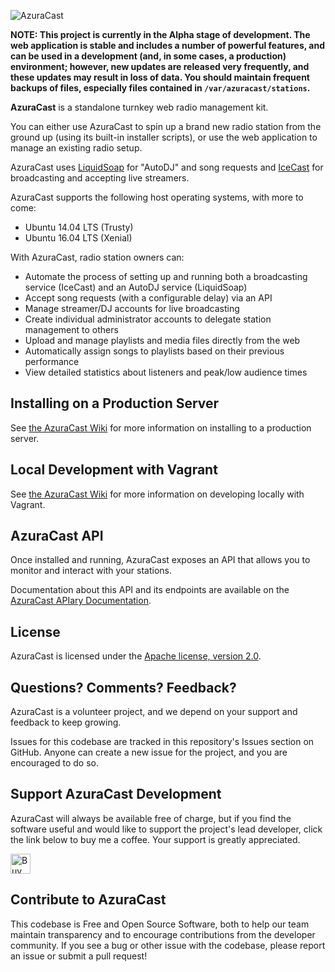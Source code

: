 ![AzuraCast](https://raw.githubusercontent.com/SlvrEagle23/AzuraCast/master/resources/azuracast.png)

**NOTE: This project is currently in the Alpha stage of development. The web application is stable and includes a number of powerful features, and can be used in a development (and, in some cases, a production) environment; however, new updates are released very frequently, and these updates may result in loss of data. You should maintain frequent backups of files, especially files contained in `/var/azuracast/stations`.**

**AzuraCast** is a standalone turnkey web radio management kit.
 
You can either use AzuraCast to spin up a brand new radio station from the ground up (using its built-in installer scripts), or use the web application to manage an existing radio setup.

AzuraCast uses [LiquidSoap](http://liquidsoap.fm/) for "AutoDJ" and song requests and [IceCast](http://icecast.org/) for broadcasting and accepting live streamers.

AzuraCast supports the following host operating systems, with more to come:
* Ubuntu 14.04 LTS (Trusty)
* Ubuntu 16.04 LTS (Xenial)

With AzuraCast, radio station owners can:

* Automate the process of setting up and running both a broadcasting service (IceCast) and an AutoDJ service (LiquidSoap)
* Accept song requests (with a configurable delay) via an API
* Manage streamer/DJ accounts for live broadcasting
* Create individual administrator accounts to delegate station management to others
* Upload and manage playlists and media files directly from the web
* Automatically assign songs to playlists based on their previous performance
* View detailed statistics about listeners and peak/low audience times

## Installing on a Production Server

See [the AzuraCast Wiki](https://github.com/SlvrEagle23/AzuraCast/wiki/Deploying-to-an-Existing-Server) for more information on installing to a production server.

## Local Development with Vagrant

See [the AzuraCast Wiki](https://github.com/SlvrEagle23/AzuraCast/wiki/Developing-Locally) for more information on developing locally with Vagrant.

## AzuraCast API

Once installed and running, AzuraCast exposes an API that allows you to monitor and interact with your stations.

Documentation about this API and its endpoints are available on the [AzuraCast APIary Documentation](http://docs.azuracast.apiary.io/).

## License

AzuraCast is licensed under the [Apache license, version 2.0](https://github.com/SlvrEagle23/AzuraCast/blob/master/License.txt).

## Questions? Comments? Feedback?

AzuraCast is a volunteer project, and we depend on your support and feedback to keep growing.

Issues for this codebase are tracked in this repository's Issues section on GitHub. Anyone can create a new issue for the project, and you are encouraged to do so.

## Support AzuraCast Development

AzuraCast will always be available free of charge, but if you find the software useful and would like to support the project's lead developer, click the link below to buy me a coffee. Your support is greatly appreciated.

<a href='https://ko-fi.com/A736ATQ' target='_blank'><img height='32' style='border:0px;height:32px;' src='https://az743702.vo.msecnd.net/cdn/kofi1.png?v=b' border='0' alt='Buy Me a Coffee at ko-fi.com' /></a> 

## Contribute to AzuraCast

This codebase is Free and Open Source Software, both to help our team maintain transparency and to encourage contributions from the developer community. If you see a bug or other issue with the codebase, please report an issue or submit a pull request!
